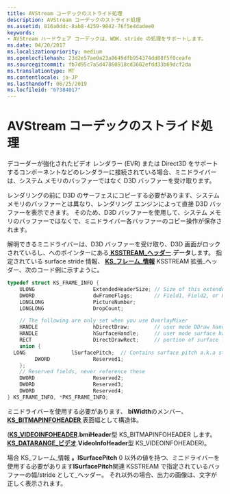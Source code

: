 ```yaml
---
title: AVStream コーデックのストライド処理
description: AVStream コーデックのストライド処理
ms.assetid: 816a0ddc-8ab8-4259-9842-76f5e4dadee0
keywords:
- AVStream ハードウェア コーデックは、WDK、stride の処理をサポートします。
ms.date: 04/20/2017
ms.localizationpriority: medium
ms.openlocfilehash: 23d2e57ae0a23a8649dfb954374dd08f5f0ceafe
ms.sourcegitcommit: fb7d95c7a5d47860918cd3602efdd33b69dcf2da
ms.translationtype: MT
ms.contentlocale: ja-JP
ms.lasthandoff: 06/25/2019
ms.locfileid: "67384017"
---
```

# <a name="handling-stride-in-avstream-codecs"></a>AVStream コーデックのストライド処理


デコーダーが強化されたビデオ レンダラー (EVR) または Direct3D をサポートするコンポーネントなどのレンダラーに接続されている場合、ミニドライバーは、システム メモリのバッファーではなく D3D バッファーを受け取ります。

レンダリングの前に D3D のサーフェスにコピーする必要があります、システム メモリのバッファーとは異なり、レンダリング エンジンによって直接 D3D バッファーを表示できます。 そのため、D3D バッファーを使用して、システム メモリのバッファーではなくで、ミニドライバー各バッファーのコピー操作が保存されます。

解明できるミニドライバーは、D3D バッファーを受け取り、D3D 画面がロックされているし、へのポインターにある[ **KSSTREAM\_ヘッダー**](https://docs.microsoft.com/windows-hardware/drivers/ddi/content/ks/ns-ks-ksstream_header).**データ**します。 指定されている surface stride 情報、 [ **KS\_フレーム\_情報**](https://docs.microsoft.com/windows-hardware/drivers/ddi/content/ksmedia/ns-ksmedia-tagks_frame_info) KSSTREAM 拡張\_ヘッダー、次のコード例に示すように。

```cpp
typedef struct KS_FRAME_INFO {
    ULONG                   ExtendedHeaderSize; // Size of this extended header
    DWORD                   dwFrameFlags;       // Field1, Field2, or Frame
    LONGLONG                PictureNumber;
    LONGLONG                DropCount;

    // The following are only set when you use OverlayMixer
    HANDLE                  hDirectDraw;        // user mode DDraw handle
    HANDLE                  hSurfaceHandle;     // user mode surface handle
    RECT                    DirectDrawRect;     // portion of surface locked
    union {
  LONG               lSurfacePitch;  // Contains surface pitch a.k.a stride
         DWORD              Reserved1;
    };
    // Reserved fields, never reference these
    DWORD                   Reserved2;
    DWORD                   Reserved3;
    DWORD                   Reserved4;
} KS_FRAME_INFO, *PKS_FRAME_INFO;
```

ミニドライバーを使用する必要があります、 **biWidth**のメンバー、 [ **KS\_BITMAPINFOHEADER** ](https://docs.microsoft.com/windows-hardware/drivers/ddi/content/ksmedia/ns-ksmedia-tagks_bitmapinfoheader)表面幅として構造体。

([**KS\_VIDEOINFOHEADER**](https://docs.microsoft.com/windows-hardware/drivers/ddi/content/ksmedia/ns-ksmedia-tagks_videoinfoheader).**bmiHeader**型 KS\_BITMAPINFOHEADER します。 [**KS\_DATARANGE\_ビデオ**](https://docs.microsoft.com/windows-hardware/drivers/ddi/content/ksmedia/ns-ksmedia-tagks_datarange_video).**VideoInfoHeader**型 KS\_VIDEOINFOHEADER)。

場合 KS\_フレーム\_情報 **。lSurfacePitch** 0 以外の値を持つ、ミニドライバーを使用する必要があります**lSurfacePitch**関連 KSSTREAM で指定されているバッファーの幅/stride として\_ヘッダー。 それ以外の場合、出力の画像は、文字が正しく表示されます。

 

 




